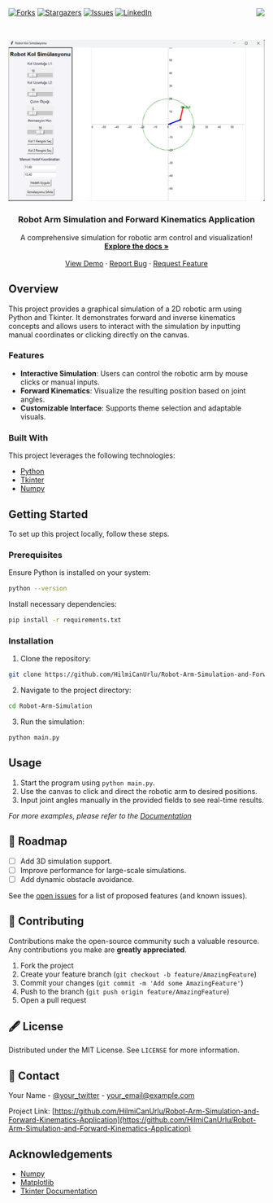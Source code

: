 [![Forks][forks-shield]][forks-url]
[![Stargazers][stars-shield]][stars-url]
[![Issues][issues-shield]][issues-url]
[![LinkedIn][linkedin-shield]][linkedin-url]
<img align="right" src="https://visitor-badge.laobi.icu/badge?page_id=HilmiCanUrlu.Robot-Arm-Simulation-and-Forward-Kinematics-Application" />

<!-- PROJECT LOGO -->
<br />
<p align="center">
  <a>
    <img src="assets/GUI_v2.5.png" alt="Guı" >
  </a>

  <h3 align="center">Robot Arm Simulation and Forward Kinematics Application</h3>

  <p align="center">
    A comprehensive simulation for robotic arm control and visualization!
    <br />
    <a href="https://github.com/HilmiCanUrlu/Robot-Arm-Simulation-and-Forward-Kinematics-Application"><strong>Explore the docs »</strong></a>
    <br />
    <br />
    <a href="https://github.com/HilmiCanUrlu/Robot-Arm-Simulation-and-Forward-Kinematics-Application">View Demo</a>
    ·
    <a href="https://github.com/HilmiCanUrlu/Robot-Arm-Simulation-and-Forward-Kinematics-Application/issues">Report Bug</a>
    ·
    <a href="https://github.com/HilmiCanUrlu/Robot-Arm-Simulation-and-Forward-Kinematics-Application/issues">Request Feature</a>
  </p>
</p>

<!-- ABOUT THE PROJECT -->
## Overview

This project provides a graphical simulation of a 2D robotic arm using Python and Tkinter. It demonstrates forward and inverse kinematics concepts and allows users to interact with the simulation by inputting manual coordinates or clicking directly on the canvas.

### Features
- **Interactive Simulation**: Users can control the robotic arm by mouse clicks or manual inputs.
- **Forward Kinematics**: Visualize the resulting position based on joint angles.
- **Customizable Interface**: Supports theme selection and adaptable visuals.

### Built With
This project leverages the following technologies:
- [Python](https://www.python.org/)
- [Tkinter](https://wiki.python.org/moin/TkInter)
- [Numpy](https://numpy.org/)

<!-- GETTING STARTED -->
## Getting Started

To set up this project locally, follow these steps.

### Prerequisites

Ensure Python is installed on your system:
```sh
python --version
```
Install necessary dependencies:
```sh
pip install -r requirements.txt
```

### Installation

1. Clone the repository:
```sh
git clone https://github.com/HilmiCanUrlu/Robot-Arm-Simulation-and-Forward-Kinematics-Application.git
```
2. Navigate to the project directory:
```sh
cd Robot-Arm-Simulation
```
3. Run the simulation:
```sh
python main.py
```

<!-- USAGE EXAMPLES -->
## Usage

1. Start the program using `python main.py`.
2. Use the canvas to click and direct the robotic arm to desired positions.
3. Input joint angles manually in the provided fields to see real-time results.

_For more examples, please refer to the [Documentation](https://github.com/HilmiCanUrlu/Robot-Arm-Simulation-and-Forward-Kinematics-Application/wiki)_

<!-- ROADMAP -->
## 🚧 Roadmap

- [ ] Add 3D simulation support.
- [ ] Improve performance for large-scale simulations.
- [ ] Add dynamic obstacle avoidance.

See the [open issues](https://github.com/HilmiCanUrlu/Robot-Arm-Simulation-and-Forward-Kinematics-Application/issues) for a list of proposed features (and known issues).

<!-- CONTRIBUTING -->
## 🤝 Contributing

Contributions make the open-source community such a valuable resource. Any contributions you make are **greatly appreciated**.

1. Fork the project
2. Create your feature branch (`git checkout -b feature/AmazingFeature`)
3. Commit your changes (`git commit -m 'Add some AmazingFeature'`)
4. Push to the branch (`git push origin feature/AmazingFeature`)
5. Open a pull request

<!-- LICENSE -->
## 🖋️ License

Distributed under the MIT License. See `LICENSE` for more information.

<!-- CONTACT -->
## 📧 Contact

Your Name - [@your_twitter](https://twitter.com/your_username) - your_email@example.com

Project Link: [https://github.com/HilmiCanUrlu/Robot-Arm-Simulation-and-Forward-Kinematics-Application](https://github.com/HilmiCanUrlu/Robot-Arm-Simulation-and-Forward-Kinematics-Application)

<!-- ACKNOWLEDGEMENTS -->
## Acknowledgements

- [Numpy](https://numpy.org/)
- [Matplotlib](https://matplotlib.org/)
- [Tkinter Documentation](https://wiki.python.org/moin/TkInter)

<!-- MARKDOWN LINKS & IMAGES -->
<!-- https://www.markdownguide.org/basic-syntax/#reference-style-links -->
[forks-shield]: https://img.shields.io/github/forks/HilmiCanUrlu/Robot-Arm-Simulation-and-Forward-Kinematics-Application?style=for-the-badge
[forks-url]: https://github.com/HilmiCanUrlu/Robot-Arm-Simulation-and-Forward-Kinematics-Application/network/members
[stars-shield]: https://img.shields.io/github/stars/HilmiCanUrlu/Robot-Arm-Simulation-and-Forward-Kinematics-Application?style=for-the-badge
[stars-url]: https://github.com/HilmiCanUrlu/Robot-Arm-Simulation-and-Forward-Kinematics-Application/stargazers
[issues-shield]: https://img.shields.io/github/issues/HilmiCanUrlu/Robot-Arm-Simulation-and-Forward-Kinematics-Application?style=for-the-badge
[issues-url]: https://github.com/HilmiCanUrlu/Robot-Arm-Simulation-and-Forward-Kinematics-Application/issues
[linkedin-shield]: https://img.shields.io/badge/-LinkedIn-black.svg?style=flat-square&logo=linkedin&colorB=555
[linkedin-url]: https://linkedin.com/in/your-profile

